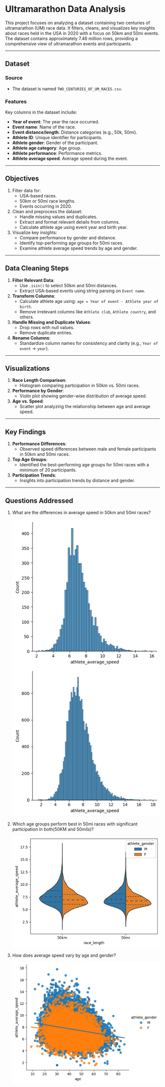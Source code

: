 # Ultramarathon Data Analysis

This project focuses on analyzing a dataset containing two centuries of ultramarathon (UM) race data. It filters, cleans, and visualizes key insights about races held in the USA in 2020 with a focus on 50km and 50mi events. The dataset contains approximately 7.46 million rows, providing a comprehensive view of ultramarathon events and participants.

---

## Dataset

### Source
- The dataset is named `TWO_CENTURIES_OF_UM_RACES.csv`.

### Features
Key columns in the dataset include:
- **Year of event**: The year the race occurred.
- **Event name**: Name of the race.
- **Event distance/length**: Distance categories (e.g., 50k, 50mi).
- **Athlete ID**: Unique identifier for participants.
- **Athlete gender**: Gender of the participant.
- **Athlete age category**: Age group.
- **Athlete performance**: Performance metrics.
- **Athlete average speed**: Average speed during the event.

---

## Objectives
1. Filter data for:
   - USA-based races.
   - 50km or 50mi race lengths.
   - Events occurring in 2020.
2. Clean and preprocess the dataset:
   - Handle missing values and duplicates.
   - Extract and format relevant details from columns.
   - Calculate athlete age using event year and birth year.
3. Visualize key insights:
   - Compare performance by gender and distance.
   - Identify top-performing age groups for 50mi races.
   - Examine athlete average speed trends by age and gender.

---

## Data Cleaning Steps

1. **Filter Relevant Data**:
   - Use `.isin()` to select 50km and 50mi distances.
   - Extract USA-based events using string parsing on `Event name`.
2. **Transform Columns**:
   - Calculate athlete age using: `age = Year of event - Athlete year of birth`.
   - Remove irrelevant columns like `Athlete club`, `Athlete country`, and others.
3. **Handle Missing and Duplicate Values**:
   - Drop rows with null values.
   - Remove duplicate entries.
4. **Rename Columns**:
   - Standardize column names for consistency and clarity (e.g., `Year of event` -> `year`).

---

## Visualizations

1. **Race Length Comparison**:
   - Histogram comparing participation in 50km vs. 50mi races.
2. **Performance by Gender**:
   - Violin plot showing gender-wise distribution of average speed.
3. **Age vs. Speed**:
   - Scatter plot analyzing the relationship between age and average speed.

---

## Key Findings

1. **Performance Differences**:
   - Observed speed differences between male and female participants in 50km and 50mi races.
2. **Top Age Groups**:
   - Identified the best-performing age groups for 50mi races with a minimum of 20 participants.
3. **Participation Trends**:
   - Insights into participation trends by distance and gender.

---

## Questions Addressed

1. What are the differences in average speed in 50km and 50mi races?
   
   ![img](https://github.com/SriSurya-DA/Marathon_Analysis_Two_Centuries/blob/main/Avg%20seed%20for%2050mils.png)
   ![img](https://github.com/SriSurya-DA/Marathon_Analysis_Two_Centuries/blob/main/Avg%20speed%20for%2050KM.png)
   
2. Which age groups perform best in 50mi races with significant participation in both(50KM and 50mils)?
   
   ![img](https://github.com/SriSurya-DA/Marathon_Analysis_Two_Centuries/blob/main/avgspeed%20for%20male%26female%20in%20both%20sets.png)

3. How does average speed vary by age and gender?
   
   ![img](https://github.com/SriSurya-DA/Marathon_Analysis_Two_Centuries/blob/main/avg%20speed%20Vs%20gender.png)


